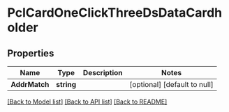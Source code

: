 # PclCardOneClickThreeDsDataCardholder

## Properties
Name | Type | Description | Notes
------------ | ------------- | ------------- | -------------
**AddrMatch** | **string** |  | [optional] [default to null]

[[Back to Model list]](../README.md#documentation-for-models) [[Back to API list]](../README.md#documentation-for-api-endpoints) [[Back to README]](../README.md)

